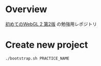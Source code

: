 # Overview 
[初めてのWebGL 2 第2版](https://www.oreilly.co.jp/books/9784873119373/) の勉強用レポジトリ
 
# Create new project
 ```sh
 ./bootstrap.sh PRACTICE_NAME
 ```

